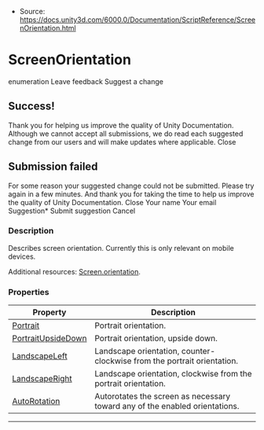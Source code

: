 * Source: https://docs.unity3d.com/6000.0/Documentation/ScriptReference/ScreenOrientation.html

# ScreenOrientation
enumeration
Leave feedback
Suggest a change
## Success!
Thank you for helping us improve the quality of Unity Documentation. Although we cannot accept all submissions, we do read each suggested change from our users and will make updates where applicable.
Close
## Submission failed
For some reason your suggested change could not be submitted. Please <a>try again</a> in a few minutes. And thank you for taking the time to help us improve the quality of Unity Documentation.
Close
Your name Your email Suggestion* Submit suggestion
Cancel
### Description
Describes screen orientation.
Currently this is only relevant on mobile devices.  
  
Additional resources: [Screen.orientation](https://docs.unity3d.com/6000.0/Documentation/ScriptReference/Screen-orientation.html).
### Properties
Property | Description  
---|---  
[Portrait](https://docs.unity3d.com/6000.0/Documentation/ScriptReference/ScreenOrientation.Portrait.html) | Portrait orientation.  
[PortraitUpsideDown](https://docs.unity3d.com/6000.0/Documentation/ScriptReference/ScreenOrientation.PortraitUpsideDown.html) | Portrait orientation, upside down.  
[LandscapeLeft](https://docs.unity3d.com/6000.0/Documentation/ScriptReference/ScreenOrientation.LandscapeLeft.html) | Landscape orientation, counter-clockwise from the portrait orientation.  
[LandscapeRight](https://docs.unity3d.com/6000.0/Documentation/ScriptReference/ScreenOrientation.LandscapeRight.html) | Landscape orientation, clockwise from the portrait orientation.  
[AutoRotation](https://docs.unity3d.com/6000.0/Documentation/ScriptReference/ScreenOrientation.AutoRotation.html) | Autorotates the screen as necessary toward any of the enabled orientations.  
* * *
